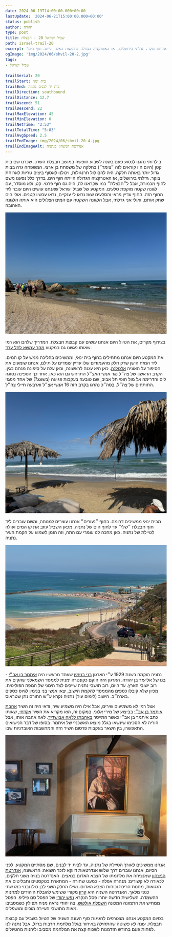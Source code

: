 ```yaml
---
date: 2024-06-19T14:00:00.000+00:00
lastUpdate: '2024-06-21T15:00:00.000+00:00'
status: publish
author: יהודה
type: post
title: שביל ישראל 20 - חבצלת
path: israel-trail-20
excerpt: 'בילדותי נהגנו לנסוע פעם בשנה לשבוע חופשה במושב חבצלת השרון. שכרנו שם בית קטן (היום היו קוראים לזה ״צימר״) בחלקה של משפחת בן ארצי. המשפחה גרה בבית גדול יותר באותה חלקה. היה להם לול תרנגולות, ויכולנו לאסוף ביצים טריות לארוחת בוקר. גדלתי בירושלים, אז האטרקציה הגדולה בחופשות האלה הייתה חוף הים. '
ogImage: 'img/2024/06/shvil-20-2.jpg'
tags:
- שביל ישראל

trailSerial: 20
trailStart: בית ינאי
trailEnd: בית יד לבנים נתניה
trailDirection: southbound
trailDistance: 12.7
trailAscend: 51
trailDescend: 22
trailMaxElevation: 45
trailMinElevation: 0
trailNetTime: "2:53"
trailTotalTime: "5:03"
trailAvgSpeed: 2.5
trailEndImage: img/2024/06/shvil-20-4.jpg
trailEndImageAlt: אנדרטת הניצחון בנתניה
--- 
```


בילדותי נהגנו לנסוע פעם בשנה לשבוע חופשה במושב חבצלת השרון. שכרנו שם בית קטן (היום היו קוראים לזה ״צימר״) בחלקה של משפחת בן ארצי. המשפחה גרה בבית גדול יותר באותה חלקה. היה להם לול תרנגולות, ויכולנו לאסוף ביצים טריות לארוחת בוקר. גדלתי בירושלים, אז האטרקציה הגדולה הייתה חוף הים. בדרך כלל נסענו משם לחוף מכמורת, אבל ל״חבצלת״ כמו שקראנו לה, היה גם חוף פרטי. קטן ולא מוסדר, עם לגונה שקטה מוקפת סלעים. המקטע של שביל ישראל שאנחנו עושים היום עובר ליד החוף הזה. החוף עדיין פראי והסלעים שאז נראו לי ענקיים, נראו עכשיו קטנים. אולי הים שחק אותם, ואולי אני גדלתי, אבל הלגונה השקטה עם המים הצלולים היא אותה הלגונה האהובה. 


![החוף של חבצלת](/img/2024/06/shvil-20-2.jpg "החוף של חבצלת")

בצירוף מקרים, את הטיול היום אנחנו עושים עם קבוצת חבצלת. המדריך שלהם הוא רמי שאותו פגשנו גם במקטע [מהר עמשא לתל ערד](/blog/2024/01/israel-trail-14/). 

את המקטע היום אנחנו מתחילים בחוף בית ינאי, וממשיכים בהליכה ממש על קו המים. ליד המזח הישן שרק חלק מהעמודים שלו עדיין עומדים על תילם, אנחנו שומעים את הסיפור על האוניה [אלטלנה](https://he.wikipedia.org/wiki/אלטלנה). כאן היא עגנה לראשונה, וכאן עלה על סיפונה מנחם בגין. הקרב הראשון של צה״ל נגד אנשי האצ״ל התרחש גם הוא כאן. אחר כך הספינה נסוגה לים והדרימה אל מול חופי תל אביב, שם טובעה בעקבות פגיעה (בשוגג?) של אחד מפגזי התותחים של צה״ל. בסה״כ נהרגו בקרב הזה 16 אנשי אצ״ל וארבעה חיילי צה״ל. 

![חוף נעורים](/img/2024/06/shvil-20-1.jpg "חוף נעורים")

מבית ינאי ממשיכים דרומה. בחוף ״נעורים״ אנחנו עוצרים למנוחה, ומשם עוברים ליד חוף חבצלת ״שלי״ עד לחוף הים של נתניה. מכאן השביל עוזב את קו המים ועולה לטיילת של נתניה. כאן מחכה לנו עומרי עם התה, וזה הזמן לשמוע על הקמת העיר נתניה. 

![חוף נתניה](/img/2024/06/shvil-20-3.jpg "חוף נתניה")

נתניה הוקמה בשנת 1929 ע״י הארגון [בני בנימין](https://he.wikipedia.org/wiki/בני_בנימין) שאחד מראשיו היה [איתמר בן אב״י](https://he.wikipedia.org/wiki/איתמר_בן-אב%22י) - בנו של אליעזר בן יהודה. הארגון הזה הוקם כקונטרה ימנית לממסד השמאלני שהקים את רוב ישובי הארץ. עד היום, רוב תושבי נתניה שייכים לצד הימני של המפה הפוליטית. מכיון שלא קיבלו כספים מהממסד להקמת הישוב, יצאו אנשי בני בנימין לגיוס כספים בארה״ב. הישוב (לימים עיר) נתניה נקרא ע״ש התורם נתן שטראוס. 

אצל רמי לא משמיעים שירים, אבל אילו היה משמיע שיר, ודאי היה זה השיר [אהבת איתמר בן אב״י](https://shironet.mako.co.il/artist?type=lyrics&lang=1&prfid=650&wrkid=68) בביצוע של מירי אלוני. במקום זה, הוא מקריא את השיר [אקדחי](https://benyehuda.org/read/16241), שאותו כתב איתמר בן אב״י כאשר התייסר [באהבתו ללאה אבושדיד](https://blog.nli.org.il/chov-itamar-lea-love-story/). לאה אהבה אותו, אבל הוריה לא הסכימו שינשאו בגלל מוצאו האשכנזי של איתמר. בסופו של דבר הנישואים התאפשרו, בין השאר בעקבות פרסום השיר הזה והמחשבות האובדניות שבו. 

![תמונתה של לאה אבושדיד במסעדת מומה בקרית ענבים](/img/2024/06/shvil-20-5.jpg "תמונתה של לאה אבושדיד במסעדת מומה בקרית ענבים")

אנחנו ממשיכים לאורך הטיילת של נתניה, עד לבית יד לבנים, שם מסתיים המקטע. לפני הסיום, אנחנו עוברים דרך שלוש אנדרטאות דווקא לזכר השואה: הראשונה, [אנדרטת הניצחון](https://he.wikipedia.org/wiki/אנדרטת_הניצחון_בנתניה) שמנציחה את מלחמתו של הצבא האדום בנאצים. האנדרטה בנויה משני חלקים, לכאורה לא קשורים: מנהרה אפלה - כמעט שחורה - המתארת בטקסטים ותבליטים את הגטאות, מחנות הריכוז וכוחות הצבא האדום. ואילו החלק השני לבן כולו ובנוי כמו שתי כנפי מלאך. 
האנדרטה השניה היא [קרון](https://he.m.wikipedia.org/wiki/אנדרטת_הקרון_(נתניה)) מקורי ששימש להובלת היהודים למחנות ההשמדה. השלישית חדשה יותר: פסל הנקרא [נפש יהודי](https://www.netanya.muni.il/News/Pages/article1405.aspx) של הפסל סם פיליפ. הפסל ממחיש את התמונה המכונה [השפלת אולקוש](https://he.wikipedia.org/wiki/השפלת_אולקוש), בה יהודי נראה מניח תפילין כשמסביבו מאות מתושבי העיירה מוכים ומושפלים.

בסיום המקטע אנחנו מצטרפים לחגיגות סוף העונה השניה של הטיול בשביל עם קבוצת חבצלת. עונה לא פשוטה שהתחילה באיחור בגלל מלחמת חרבות ברזל, אבל נתנה לנו לפחות פעם בחודש הזדמנות לשכוח קצת את המלחמה מסביב וליהנות מהטיולים. 